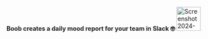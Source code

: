 **Boob creates a daily mood report for your team in Slack 🤓**
<img width="56" alt="Screenshot 2024-12-11 at 16 27 47" src="https://github.com/user-attachments/assets/37285d06-bfb2-442a-920c-ae5a74a244a2" />
